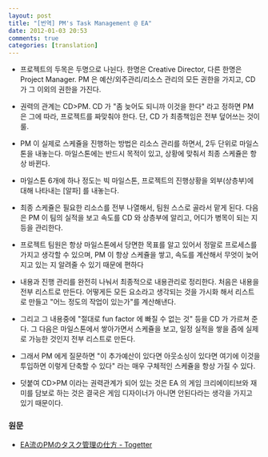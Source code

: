 ```yaml
---
layout: post
title: "[번역] PM's Task Management @ EA"
date: 2012-01-03 20:53
comments: true
categories: [translation]
---
```


* 프로젝트의 두목은 두명으로 나뉜다. 한명은 Creative Director, 다른 한명은 Project Manager. PM 은 예산/외주관리/리소스 관리의 모든 권한을 가지고, CD 가 그 이외의 권한을 가진다.

* 권력의 관계는 CD>PM. CD 가 "좀 늦어도 되니까 이것을 한다" 라고 정하면 PM 은 그에 따라, 프로젝트를 짜맞춰야 한다. 단, CD 가 최종책임은 전부 덮어쓰는 것이 룰.

* PM 이 실제로 스케쥴을 진행하는 방법은 리소스 관리를 하면서, 2두 단위로 마일스톤을 내놓는다. 마일스톤에는 반드시 목적이 있고, 상황에 맞춰서 최종 스케쥴은 항상 바뀐다.

* 마일스톤 6개에 하나 정도는 빅 마일스톤, 프로젝트의 진행상황을 외부(상층부)에 대해 나타내는 [알파] 를 내놓는다.

* 최종 스케쥴은 필요한 리소스를 전부 나열해서, 팀원 스스로 골라서 맡게 된다. 다음은 PM 이 팀의 실적을 보고 속도를 CD 와 상층부에 알리고, 어디가 병목이 되는 지 등을 관리한다.

* 프로젝트 팀원은 항상 마일스톤에서 당면한 목표를 알고 있어서 정말로 프로세스를 가지고 생각할 수 있으며, PM 이 항상 스케쥴을 쌓고, 속도를 계산해서 무엇이 늦어지고 있는 지 알려줄 수 있기 때문에 편하다

* 내용과 진행 관리를 완전히 나눠서 최종적으로 내용관리로 정리한다. 처음은 내용을 전부 리스트로 만든다. 어떻게든 모든 요소라고 생각되는 것을 가시화 해서 리스트로 만들고 "어느 정도의 작업이 있는가"를 계산해낸다.

* 그리고 그 내용중에 "절대로 fun factor 에 빠질 수 없는 것" 등을 CD 가 가르쳐 준다. 그 다음은 마일스톤에서 쌓아가면서 스케쥴을 보고, 일정 실적을 쌓을 즘에 실제로 가능한 것인지 전부 리스트로 만든다.

* 그래서 PM 에게 질문하면 "이 추가예산이 있다면 아웃소싱이 있다면 여기에 이것을 투입하면 이렇게 단축할 수 있다" 라는 매우 구체적인 스케쥴을 항상 가질 수 있다.

* 덧붙여 CD>PM 이라는 권력관계가 되어 있는 것은 EA 의 게임 크리에이티브와 재미를 담보로 하는 것은 결국은 게임 디자이너가 아니면 안된다라는 생각을 가지고 있기 때문이다.

### 원문

* [EA流のPMのタスク管理の仕方 - Togetter][togetter-url]

[togetter-url]:http://togetter.com/li/198059


